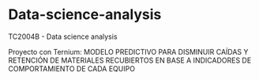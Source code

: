 # Data-science-analysis
TC2004B - Data science analysis

Proyecto con Ternium: MODELO PREDICTIVO PARA DISMINUIR CAÍDAS Y RETENCIÓN DE MATERIALES RECUBIERTOS EN BASE A INDICADORES DE COMPORTAMIENTO DE CADA EQUIPO
